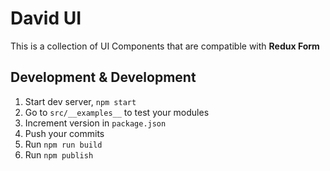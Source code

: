 # David UI
This is a collection of UI Components that are compatible with **Redux Form**

## Development & Development
1. Start dev server, ```npm start```
1. Go to ```src/__examples__``` to test your modules
1. Increment version in ```package.json```
1. Push your commits
1. Run ```npm run build```
1. Run ```npm publish```